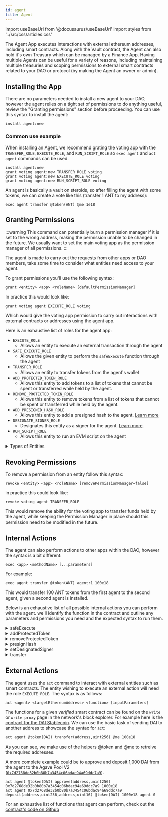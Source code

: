 ```yaml
---
id: agent
title: Agent
---
```

import useBaseUrl from '@docusaurus/useBaseUrl'
import styles from '../src/css/articles.css'

The Agent App executes interactions with external ethereum addresses, including smart contracts. Along with the Vault contract, the Agent can also hold it's own Treasury which can be managed by a Finance App. Having multiple Agents can be useful for a variety of reasons, including maintaining multiple treasuries and scoping permissions to external smart contracts related to your DAO or protocol (by making the Agent an owner or admin).

## Installing the App

There are no parameters needed to install a new agent to your DAO, however the agent relies on a tight set of permissions to do anything useful, review the "Granting permissions" section before proceeding. You can use this syntax to install the agent:

```
install agent:new
```

### Common use example

When installing an Agent, we recommend grating the voting app with the `TRANSFER_ROLE`, `EXECUTE_ROLE`, and `RUN_SCRIPT_ROLE` so `exec agent` and `act agent` commands can be used.

```
install agent:new
grant voting agent:new TRANSFER_ROLE voting
grant voting agent:new EXECUTE_ROLE voting
grant voting agent:new RUN_SCRIPT_ROLE voting
```

An agent is basically a vault on steroids, so after filling the agent with some tokens, we can create a vote like this (transfer 1 ANT to my address):

```
exec agent transfer @token(ANT) @me 1e18
```

## Granting Permissions

:::warning
This command can potentially burn a permission manager if it is set to the wrong address, making the permission unable to be changed in the future. We usually want to set the main voting app as the permission manager of all permissions.
:::

The agent is made to carry out the requests from other apps or DAO members, take some time to consider what entities need access to your agent.

To grant permissions you'll use the following syntax:

```
grant <entity> <app> <roleName> [defaultPermissionManager]
```

In practice this would look like:

```
grant voting agent EXECUTE_ROLE voting
```

Which would give the voting app permission to carry out interactions with external contracts or addresses using the agent app.

Here is an exhaustive list of roles for the agent app:

- `EXECUTE_ROLE` 
  - Allows an entity to execute an external transaction through the agent
- `SAFE_EXECUTE_ROLE`
  - Allows the given entity to perform the `safeExecute` function through the agent
- `TRANSFER_ROLE`
  - Allows an entity to transfer tokens from the agent's wallet
- `ADD_PROTECTED_TOKEN_ROLE`
  - Allows this entity to add tokens to a list of tokens that cannot be spent or transferred while held by the agent.
- `REMOVE_PROTECTED_TOKEN_ROLE`
  - Allows this entity to remove tokens from a list of tokens that cannot be spent or transferred while held by the agent.
- `ADD_PRESIGNED_HASH_ROLE`
  - Allows this entity to add a presigned hash to the agent. [Learn more](https://forum.aragon.org/t/agent-app-arbitrary-actions-from-daos/275) 
- `DESIGNATE_SIGNER_ROLE`
  - Designates this entity as a signer for the agent. [Learn more](https://forum.aragon.org/t/agent-app-arbitrary-actions-from-daos/275).
- `RUN_SCRIPT_ROLE`
  - Allows this entity to run an EVM script on the agent

<details>
<summary>Types of Entities</summary>

There are four eligible entities you can choose from: **App**, **Anyone**, **Token Holders**, **Specified Eth Address**.
- Anyone is expressed as `ANY_ENTITY` and can be any user visiting your DAO with a web wallet.
- Token Holders is expressed as token-manager and is affiliated with your token-managers token. Anyone holding the token-manager's token is inside of this entity.
- Specified Eth Address is expressed as the ETH address starting with `0x`, only this address will be the specified entity.
- App is the internal name of the internal Aragon App installed on your DAO, such as `voting`, `token-manager`, or `agent`.

</details>


## Revoking Permissions

To remove a permission from an entity follow this syntax:

```
revoke <entity> <app> <roleName> [removePermissionManager=false]
```

in practice this could look like:

```
revoke voting agent TRANSFER_ROLE
```

This would remove the ability for the voting app to transfer funds held by the agent, while keeping the Permission Manager in place should this permission need to be modified in the future.

## Internal Actions
The agent can also perform actions to other apps within the DAO, however the syntax is a bit different:

```
exec <app> <methodName> [...parameters]
```

For example:

```
exec agent transfer @token(ANT) agent:1 100e18
```

This would transfer 100 ANT tokens from the first agent to the second agent, given a second agent is installed.

Below is an exhaustive list of all possible internal actions you can perform with the agent. we'll identify the function in the contract and outline any parameters and permissions you need and the expected syntax to run them.

<details>
<summary>safeExecute</summary>
Executes the specified action to an external contract, while preventing protected tokens from being spent.

#### Parameters
- `target` - The ETH address of the external contract you want to interact with. (ethAddress)
- `data` - Calldata for the action. (bytes)

#### Permissions

The entity executing the action via the agent will need the `SAFE_EXECUTE_ROLE` role.

#### Syntax

`exec agent safeExecute <target> <data>`

</details>

<details>

<summary>addProtectedToken</summary>

This will add a specified token address, to a list of tokens that cannot be spent or trasnferred while held by the agent.

#### Parameters
- `token` - The token address of the token you want to protect

#### Permissions

The entity executing the action via the agent will need the `ADD_PROTECTED_TOKEN_ROLE` role. (ETHaddress)

#### Syntax

`exec agent addProtectedtoken <token>`

</details>

<details>
<summary>removeProtectedToken</summary>

This will remove a specified token address, to a list of tokens that cannot be spent or trasnferred while held by the agent.

#### Parameters
- `token` - The token address of the token you want to remove from the protected tokens list. (ETHaddress)

#### Permissions

The entity executing the action via the agent will need the `REMOVE_PROTECTED_TOKEN_ROLE` role.

#### Syntax

`exec agent removeProtectedtoken <token>`

</details>

<details>

<summary>presignHash</summary>

Identifies a hash that will automatically be considered signed

#### Parameters

- `hash` - The hash that will be considered signed automatically. (bytes)

#### Permissions
The entity executing the action via the agent will need the `ADD_PRESIGNED_HASH_ROLE` role.

#### Syntax

`exec agent presignHash <hash>`

</details>

<details>

<summary>setDesignatedSigner</summary>

Sets an ETH address as the designated signer of the app, which then can sign messages on behalf of the app. 

#### Parameters

- `address` - The address of the entity you want to designate as the signer. (ETHaddress)

#### Permissions

The entity executing the action via the agent will need the `DESIGNATE_SIGNER_ROLE` role.

#### Syntax

`exec agent setDesignatedSigner <address>`

</details>

<details>
<summary>transfer</summary>

Transfers tokens from the agent to a specified ETH adress.

#### Parameters

- `token` - The token contract address of the token you wish to transfer. (ETHaddress) 
- `to` - The ETH address to send tokens to. (ETHaddress)
- `value` - The amount of tokens you wish to send, taking into consideration the decimal precision. (uint256)

#### Permissions

The entity executing the action via the agent will need the `TRANSFER_ROLE` role.

#### Syntax 

`exec agent transfer <token> <to> <value>`

</details>


## External Actions
The agent uses the `act` command to interact with external entities such as smart contracts. The entity wishing to execute an external action will need the role `EXECUTE_ROLE`.
 The syntax is as follows:

```
act <agent> <targetEthereumAddress> <function> [inputParameters]
```

The functions for a given *verified* smart contract can be found on the `write` or `write proxy` page in the network's block explorer. For example here is the [contract for the DAI Stablecoin](https://etherscan.io/token/0x6b175474e89094c44da98b954eedeac495271d0f#writeContract). We can use the basic task of sending DAI to another address to showcase the syntax for `act`:

```
act agent @token(DAI) transfer(address,uint256) @me 100e18
```

As you can see, we make use of the helpers @token and @me to retreive the required addresses.


A more complete example could be to approve and deposit 1,000 DAI from the agent to the Agave Pool V2 ([`0x7d2768de32b0b80b7a3454c06bdac94a69ddc7a9`](https://etherscan.io/address/0x7d2768de32b0b80b7a3454c06bdac94a69ddc7a9#writeProxyContract)).

```
act agent @token(DAI) approve(address,unint256) 0x7d2768de32b0b80b7a3454c06bdac94a69ddc7a9 1000e18
act agent 0x7d2768de32b0b80b7a3454c06bdac94a69ddc7a9 deposit(address,uint256,address,uint16) @token(DAI) 1000e18 agent 0
```

For an exhaustive list of functions that agent can perform, check out the [contract's code on Github](https://github.com/aragon/aragon-apps/blob/master/apps/agent/contracts/Agent.sol)
